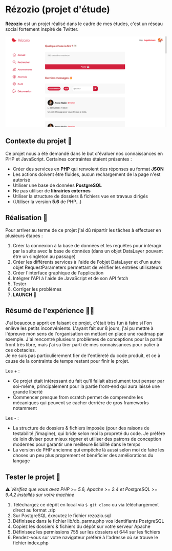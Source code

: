 # Rézozio (projet d'étude)

**Rézozio** est un projet réalisé dans le cadre de mes études, c'est un réseau
social fortement inspiré de Twitter.

![Screenshot](screenshot.png)

## Contexte du projet 📖

Ce projet nous a été demandé dans le but d'évaluer nos connaissances en PHP et
JavaScript. Certaines contraintes étaient présentes :
* Créer des services en **PHP** qui renvoient des réponses au format **JSON**
* Les actions doivent être fluides, aucun rechargement de la page n'est autorisé
* Utiliser une base de données **PostgreSQL**
* Ne pas utiliser de **librairies externes**
* Utiliser la structure de dossiers & fichiers vue en travaux dirigés
* (Utiliser la version **5.6** de PHP...)

## Réalisation 🎨

Pour arriver au terme de ce projet j'ai dû répartir les tâches à effectuer en 
plusieurs étapes :
1. Créer la connexion à la base de données et les requêtes pour intéragir par la 
suite avec la base de données (dans un objet DataLayer pouvant être un singleton
au passage)
2. Créer les différents services à l'aide de l'objet DataLayer et d'un autre objet 
RequestParameters permettant de vérifier les entrées utilisateurs
3. Créer l'interface graphique de l'application
4. Intégrer l'API à l'aide de JavaScript et de son API fetch
5. Tester
6. Corriger les problèmes
7. **LAUNCH** 🚀


## Résumé de l'expérience 🧘‍♂️

J'ai beaucoup apprit en faisant ce projet, c'était très fun à faire si l'on enlève
les petits inconvénients. L'ayant fait sur 8 jours, j'ai pu mettre à l'épreuve mon
sens de l'organisation en mettant en place une roadmap par exemple. J'ai rencontré
plusieurs problèmes de conceptions pour la partie front très libre, mais j'ai su
tirer parti de mes connaissances pour palier à ces obstacles.  
Je ne suis pas particulièrement fier de l'entièreté du code produit, et ce à cause
de la contrainte de temps restant pour finir le projet.  

Les + :
+ Ce projet était intéressant du fait qu'il fallait absolument tout penser par 
soi-même, principalement pour la partie front-end qui aura laissé une grande liberté
+ Commencer presque from scratch permet de comprendre les mécaniques qui peuvent se 
cacher derrière de gros frameworks notamment

Les - :
- La structure de dossiers & fichiers imposée (pour des raisons de testabilité j'imagine),
qui bride selon moi la propreté du code. Je préfère de loin diviser pour mieux régner et
utiliser des patrons de conception modernes pour garantir une meilleure lisibilité dans
le temps
- La version de PHP ancienne qui empêche là aussi selon moi de faire les choses un peu
plus proprement et bénéficier des améliorations du langage

## Tester le projet 🧪

⚠️ *Vérifiez que vous avez PHP >= 5.6, Apache >= 2.4 et PostgreSQL >= 9.4.2 installés sur votre machine*  

1. Téléchargez ce dépôt en local via `$ git clone` ou via téléchargement direct au format .zip
2. Sur PostgreSQL éxecutez le fichier rezozio.sql
3. Définissez dans le fichier lib/db_parms.php vos identifiants PostgreSQL
4. Copiez les dossiers & fichiers du dépôt sur votre serveur Apache
5. Définissez les permissions 755 sur les dossiers et 644 sur les fichiers
6. Rendez-vous sur votre navigateur préféré à l'adresse où se trouve le fichier index.php
